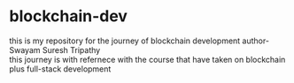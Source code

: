 # blockchain-dev
this is my repository for the journey of blockchain development
author- Swayam Suresh Tripathy
<br>
this journey is with refernece with the course that have taken on blockchain plus full-stack development
